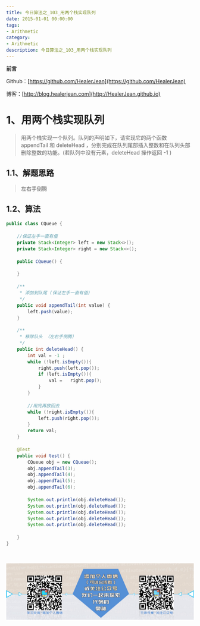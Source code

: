```yaml
---
title: 今日算法之_103_用两个栈实现队列
date: 2015-01-01 00:00:00
tags: 
- Arithmetic
category: 
- Arithmetic
description: 今日算法之_103_用两个栈实现队列
---
```


**前言**     

 Github：[https://github.com/HealerJean](https://github.com/HealerJean)         

 博客：[http://blog.healerjean.com](http://HealerJean.github.io)          



# 1、用两个栈实现队列
>  用两个栈实现一个队列。队列的声明如下，请实现它的两个函数 appendTail 和 deleteHead ，分别完成在队列尾部插入整数和在队列头部删除整数的功能。(若队列中没有元素，deleteHead 操作返回 -1 )




## 1.1、解题思路 

> 左右手倒腾



## 1.2、算法

```java
public class CQueue {

    //保证左手一直有值
    private Stack<Integer> left = new Stack<>();
    private Stack<Integer> right = new Stack<>();

    public CQueue() {

    }

    /**
     * 添加到队尾 (保证左手一直有值)
     */
    public void appendTail(int value) {
        left.push(value);
    }

    /**
     * 移除队头 （左右手倒腾）
     */
    public int deleteHead() {
        int val = -1 ;
        while (!left.isEmpty()){
            right.push(left.pop());
            if (left.isEmpty()){
                val =   right.pop();
            }
        }

        //用完再放回去
        while (!right.isEmpty()){
            left.push(right.pop());
        }
        return val;
    }

    @Test
    public void test() {
        CQueue obj = new CQueue();
        obj.appendTail(3);
        obj.appendTail(4);
        obj.appendTail(5);
        obj.appendTail(6);

        System.out.println(obj.deleteHead());
        System.out.println(obj.deleteHead());
        System.out.println(obj.deleteHead());
        System.out.println(obj.deleteHead());
        System.out.println(obj.deleteHead());

    }
}

```





​          

![ContactAuthor](https://raw.githubusercontent.com/HealerJean/HealerJean.github.io/master/assets/img/artical_bottom.jpg)



<link rel="stylesheet" href="https://unpkg.com/gitalk/dist/gitalk.css">

<script src="https://unpkg.com/gitalk@latest/dist/gitalk.min.js"></script> 
<div id="gitalk-container"></div>    
 <script type="text/javascript">
    var gitalk = new Gitalk({
		clientID: `1d164cd85549874d0e3a`,
		clientSecret: `527c3d223d1e6608953e835b547061037d140355`,
		repo: `HealerJean.github.io`,
		owner: 'HealerJean',
		admin: ['HealerJean'],
		id: 'OXfa46nslPzx3F7M',
    });
    gitalk.render('gitalk-container');
</script> 
